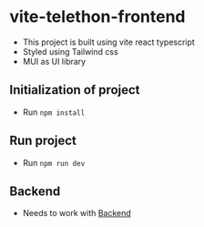 # vite-telethon-frontend

- This project is built using vite react typescript
- Styled using Tailwind css
- MUI as UI library

## Initialization of project

- Run `npm install`

## Run project

- Run `npm run dev`

## Backend
- Needs to work with [Backend](https://github.com/b10815061/argumented-telegram)
